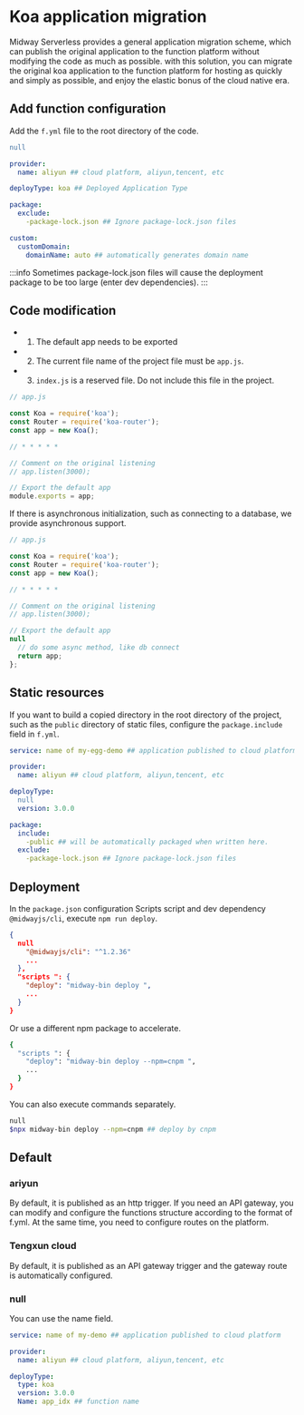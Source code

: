 # Koa application migration

Midway Serverless provides a general application migration scheme, which can publish the original application to the function platform without modifying the code as much as possible. with this solution, you can migrate the original koa application to the function platform for hosting as quickly and simply as possible, and enjoy the elastic bonus of the cloud native era.

## Add function configuration

Add the `f.yml` file to the root directory of the code.

```yaml
null

provider:
  name: aliyun ## cloud platform, aliyun,tencent, etc

deployType: koa ## Deployed Application Type

package:
  exclude:
    -package-lock.json ## Ignore package-lock.json files

custom:
  customDomain:
    domainName: auto ## automatically generates domain name
```

:::info
Sometimes package-lock.json files will cause the deployment package to be too large (enter dev dependencies).
:::

## Code modification

- 1. The default app needs to be exported
- 2. The current file name of the project file must be `app.js`.
- 3. `index.js` is a reserved file. Do not include this file in the project.

```typescript
// app.js

const Koa = require('koa');
const Router = require('koa-router');
const app = new Koa();

// * * * * *

// Comment on the original listening
// app.listen(3000);

// Export the default app
module.exports = app;
```

If there is asynchronous initialization, such as connecting to a database, we provide asynchronous support.

```typescript
// app.js

const Koa = require('koa');
const Router = require('koa-router');
const app = new Koa();

// * * * * *

// Comment on the original listening
// app.listen(3000);

// Export the default app
null
  // do some async method, like db connect
  return app;
};
```

## Static resources

If you want to build a copied directory in the root directory of the project, such as the `public` directory of static files, configure the `package.include` field in `f.yml`.

```yaml
service: name of my-egg-demo ## application published to cloud platform

provider:
  name: aliyun ## cloud platform, aliyun,tencent, etc

deployType:
  null
  version: 3.0.0

package:
  include:
    -public ## will be automatically packaged when written here.
  exclude:
    -package-lock.json ## Ignore package-lock.json files
```

## Deployment

In the `package.json` configuration Scripts script and dev dependency `@midwayjs/cli`, execute `npm run deploy`.

```json
{
  null
    "@midwayjs/cli": "^1.2.36"
    ...
  },
  "scripts ": {
    "deploy": "midway-bin deploy ",
    ...
  }
}
```

Or use a different npm package to accelerate.

```bash
{
  "scripts ": {
    "deploy": "midway-bin deploy --npm=cnpm ",
    ...
  }
}
```

You can also execute commands separately.

```bash
null
$npx midway-bin deploy --npm=cnpm ## deploy by cnpm
```

## Default

### ariyun


By default, it is published as an http trigger. If you need an API gateway, you can modify and configure the functions structure according to the format of f.yml. At the same time, you need to configure routes on the platform.

### Tengxun cloud


By default, it is published as an API gateway trigger and the gateway route is automatically configured.


### null

You can use the name field.

```yaml
service: name of my-demo ## application published to cloud platform

provider:
  name: aliyun ## cloud platform, aliyun,tencent, etc

deployType:
  type: koa
  version: 3.0.0
  Name: app_idx ## function name
```

